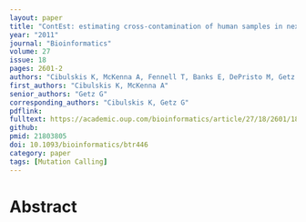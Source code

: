 ```yaml
---
layout: paper
title: "ContEst: estimating cross-contamination of human samples in next-generation sequencing data"
year: "2011"
journal: "Bioinformatics"
volume: 27
issue: 18
pages: 2601-2
authors: "Cibulskis K, McKenna A, Fennell T, Banks E, DePristo M, Getz G"
first_authors: "Cibulskis K, McKenna A"
senior_authors: "Getz G"
corresponding_authors: "Cibulskis K, Getz G"
pdflink:
fulltext: https://academic.oup.com/bioinformatics/article/27/18/2601/182242
github:
pmid: 21803805
doi: 10.1093/bioinformatics/btr446
category: paper
tags: [Mutation Calling]
---
```


# Abstract



